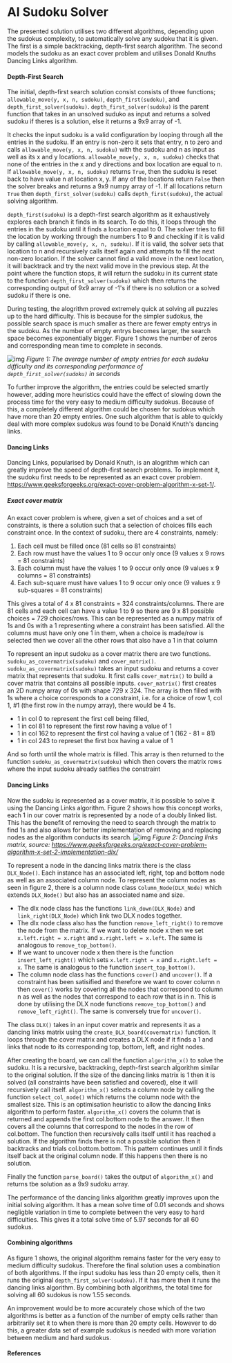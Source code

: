 # AI Sudoku Solver

The presented solution utilises two different algorithms, depending upon the sudokus complexity, to automatically solve any sudoku that it is given. The first is a simple backtracking, depth-first search algorithm. The second models the sudoku as an exact cover problem and utilises Donald Knuths Dancing Links algorithm.

#### Depth-First Search

The initial, depth-first search solution consist consists of three functions; `allowable_move(y, x, n, sudoku)`, `depth_first(sudoku)`, and `depth_first_solver(sudoku)`. `depth_first_solver(sudoku)` is the parent function that takes in an unsolved suduko as input and returns a solved sudoku if theres is a solution, else it returns a 9x9 array of -1. 

It checks the input sudoku is a valid configuration by looping through all the entries in the sudoku. If an entry is non-zero it sets that entry, n to zero and calls `allowable_move(y, x, n, sudoku)` with the sudoku and n as input as well as its x and y locations. `allowable_move(y, x, n, sudoku)` checks that none of the entries in the x and y directions and box location are equal to n. If `allowable_move(y, x, n, sudoku)` returns `True`, then the sudoku is reset back to have value n at location x, y. If any of the locations return `False` then the solver breaks and returns a 9x9 numpy array of -1. If all locations return `True` then `depth_first_solver(sudoku)` calls `depth_first(sudoku)`, the actual solving algorithm.

`depth_first(sudoku)` is a depth-first search algorithm as it exhaustively explores each branch it finds in its search. To do this, it loops through the entries in the sudoku until it finds a location equal to 0. The solver tries to fill the location by working through the numbers 1 to 9 and checking if it is valid by calling `allowable_move(y, x, n, sudoku)`. If it is valid, the solver sets that location to n and recursively calls itself again and attempts to fill the next non-zero location. If the solver cannot find a valid move in the next location, it will backtrack and try the next valid move in the previous step. At the point where the function stops, it will return the sudoku in its current state to the function `depth_first_solver(sudoku)` which then returns the corresponding output of 9x9 array of -1's if there is no solution or a solved sudoku if there is one.

During testing, the alogrithm proved extremely quick at solving all puzzles up to the hard difficulty. This is because for the simpler sudokus, the possible search space is much smaller as there are fewer empty entrys in the sudoku. As the number of empty entrys becomes larger, the search space becomes exponentially bigger. Figure 1 shows the number of zeros and corresponding mean time to complete in seconds.

![img](Mean_No_of_zeros.png)
*Figure 1: The average number of empty entries for each sudoku difficulty and its corresponding performance of `depth_first_solver(sudoku)` in seconds*

To further improve the algorithm, the entries could be selected smartly however, adding more heuristics could have the effect of slowing down the process time for the very easy to medium difficulty sudokus. Because of this, a completely different algorithm could be chosen for sudokus which have more than 20 empty entries. One such algorithm that is able to quickly deal with more complex sudokus was found to be Donald Knuth's dancing links.

#### Dancing Links
Dancing Links, popularised by Donald Knuth, is an alogrithm which can greatly improve the speed of depth-first search problems. To implement it, the sudoku first needs to be represented as an exact cover problem. https://www.geeksforgeeks.org/exact-cover-problem-algorithm-x-set-1/. 
##### Exact cover matrix
An exact cover problem is where, given a set of choices and a set of constraints, is there a solution such that a selection of choices fills each constraint once. In the context of sudoku, there are 4 constraints, namely:
1. Each cell must be filled once (81 cells so 81 constraints)
2. Each row must have the values 1 to 9 occur only once (9 values x 9 rows = 81 constraints)
3. Each column must have the values 1 to 9 occur only once (9 values x 9 columns = 81 constraints)
4. Each sub-square must have values 1 to 9 occur only once (9 values x 9 sub-squares = 81 constraints)  

This gives a total of 4 x 81 constraints = 324 constraints/columns. There are 81 cells and each cell can have a value 1 to 9 so there are 9 x 81 possible choices = 729 choices/rows. This can be represented as a numpy matrix of 1s and 0s with a 1 representing where a constraint has been satisfied. All the columns must have only one 1 in them, when a choice is made/row is selected then we cover all the other rows that also have a 1 in that column

To represent an input sudoku as a cover matrix there are two functions. `sudoku_as_covermatrix(sudoku)` and `cover_matrix()`. `sudoku_as_covermatrix(sudoku)` takes an input sudoku and returns a cover matrix that represents that sudoku. It first calls `cover_matrix()` to build a cover matrix that contains all possible inputs. `cover_matrix()` first creates an 2D numpy array of 0s with shape 729 x 324. The array is then filled with 1s where a choice corresponds to a constraint, i.e. for a choice of row 1, col 1, \#1 (the first row in the numpy array), there would be 4 1s.
- 1 in col 0 to represent the first cell being filled, 
- 1 in col 81 to represent the first row having a value of 1
- 1 in col 162 to represent the first col having a value of 1 (162 - 81 = 81)
- 1 in col 243 to represet the first box having a value of 1  

And so forth until the whole matrix is filled. This array is then returned to the function `sudoku_as_covermatrix(sudoku)` which then covers the matrix rows where the input sudoku already satifies the constraint

#### Dancing Links
Now the sudoku is represented as a cover matrix, it is possible to solve it using the Dancing Links algorithm. Figure 2 shows how this concept works, each 1 in our cover matrix is represented by a node of a doubly linked list. This has the benefit of removing the need to search through the matrix to find 1s and also allows for better implementation of removing and replacing nodes as the algorithm conducts its search.
![img](Dancing_Links.png)
*Figure 2: Dancing links matrix, source:  https://www.geeksforgeeks.org/exact-cover-problem-algorithm-x-set-2-implementation-dlx/*

To represent a node in the dancing links matrix there is the class `DLX_Node()`. Each instance has an associated left, right, top and bottom node as well as an associated column node. To represent the column nodes as seen in figure 2, there is a column node class `Column_Node(DLX_Node)` which extends `DLX_Node()` but also has an associated name and size. 

- The dlx node class has the functions `link_down(DLX_Node)` and `link_right(DLX_Node)` which link two DLX nodes together. 
- The dlx node class also has the function `remove_left_right()` to remove the node from the matrix. If we want to delete node x then we set `x.left.right = x.right` and `x.right.left = x.left`. The same is analogous to `remove_top_bottom()`. 
- If we want to uncover node x then there is the function `insert_left_right()` which sets `x.left.right = x` and `x.right.left = x`. The same is analogous to the function `insert_top_bottom()`. 
- The column node class has the functions `cover()` and `uncover()`. If a constraint has been satisified and therefore we want to cover column n then `cover()` works by covering all the nodes that correspond to column n as well as the nodes that correspond to each row that is in n. This is done by utilising the DLX node functions `remove_top_bottom()` and `remove_left_right()`. The same is conversely true for `uncover()`.  

The class `DLX()` takes in an input cover matrix and represents it as a dancing links matrix using the `create_DLX_board(covermatrix)` function. It loops through the cover matrix and creates a DLX node if it finds a 1 and links that node to its corresponding top, bottom, left, and right nodes.

After creating the board, we can call the function `algorithm_x()` to solve the sudoku. It is a recursive, backtracking, depth-first search algorithm similar to the original solution. If the size of the dancing links matrix is 1 then it is solved (all constraints have been satisfied and covered), else it will recursively call itself. `algorithm_x()` selects a column node by calling the function `select_col_node()` which returns the column node with the smallest size. This is an optimisation heuristic to allow the dancing links algorithm to perform faster. `algorithm_x()` covers the column that is returned and appends the first col.bottom node to the answer. It then covers all the columns that correspond to the nodes in the row of col.bottom. The function then recursively calls itself until it has reached a solution. If the algorithm finds there is not a possible solution then it backtracks and trials col.bottom.bottom. This pattern continues until it finds itself back at the original column node. If this happens then there is no solution.

Finally the function `parse_board()` takes the output of `algorithm_x()` and returns tbe solution as a 9x9 sudoku array.

The performance of the dancing links algorithm greatly improves upon the initial solving algorithm. It has a mean solve time of 0.01 seconds and shows negligble variation in time to complete between the very easy to hard difficulties. This gives it a total solve time of 5.97 seconds for all 60 sudokus.

#### Combining algorithms

As figure 1 shows, the original algorithm remains faster for the very easy to medium difficulty sudokus. Therefore the final solution uses a combination of both algorithms. If the input sudoku has less than 20 empty cells, then it runs the original `depth_first_solver(sudoku)`. If it has more then it runs the dancing links algorithm. By combining both algorithms, the total time for solving all 60 sudokus is now 1.55 seconds.

An improvement would be to more accurately chose which of the two algorithms is better as a function of the number of empty cells rather than arbitrarily set it to when there is more than 20 empty cells. However to do this, a greater data set of example sudokus is needed with more variation between medium and hard sudokus.

#### References
